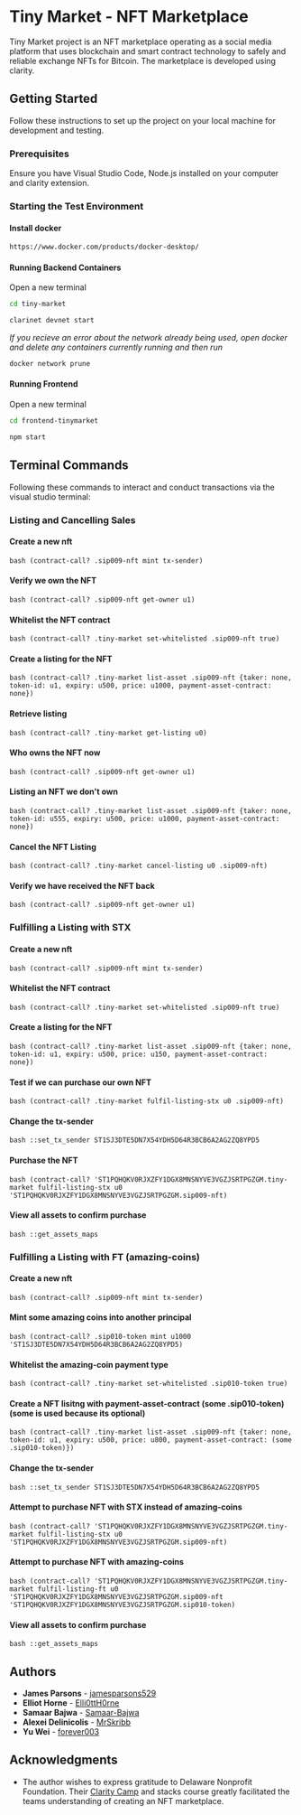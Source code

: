 # Tiny Market - NFT Marketplace

Tiny Market project is an NFT marketplace operating as a social media platform that uses blockchain and smart contract technology to safely and reliable exchange NFTs for Bitcoin. The marketplace is developed using clarity.

## Getting Started

Follow these instructions to set up the project on your local machine for development and testing.

### Prerequisites

Ensure you have Visual Studio Code, Node.js installed on your computer and clarity extension.

### Starting the Test Environment
#### Install docker
```bash
https://www.docker.com/products/docker-desktop/
```
#### Running Backend Containers
Open a new terminal
```bash
cd tiny-market
```
```bash
clarinet devnet start
```
*If you recieve an error about the network already being used, open docker and delete any containers currently running and then run*
```bash
docker network prune
```
#### Running Frontend
Open a new terminal
```bash
cd frontend-tinymarket
```
```bash
npm start
```

## Terminal Commands

Following these commands to interact and conduct transactions via the visual studio terminal:

### Listing and Cancelling Sales
#### Create a new nft
```bash (contract-call? .sip009-nft mint tx-sender)```

#### Verify we own the NFT
```bash (contract-call? .sip009-nft get-owner u1)```

#### Whitelist the NFT contract
```bash (contract-call? .tiny-market set-whitelisted .sip009-nft true)```

#### Create a listing for the NFT 
```bash (contract-call? .tiny-market list-asset .sip009-nft {taker: none, token-id: u1, expiry: u500, price: u1000, payment-asset-contract: none})```

#### Retrieve listing
```bash (contract-call? .tiny-market get-listing u0)```

#### Who owns the NFT now
```bash (contract-call? .sip009-nft get-owner u1)```

#### Listing an NFT we don't own
```bash (contract-call? .tiny-market list-asset .sip009-nft {taker: none, token-id: u555, expiry: u500, price: u1000, payment-asset-contract: none})```

#### Cancel the NFT Listing
```bash (contract-call? .tiny-market cancel-listing u0 .sip009-nft)```

#### Verify we have received the NFT back
```bash (contract-call? .sip009-nft get-owner u1)```


### Fulfilling a Listing with STX
#### Create a new nft
```bash (contract-call? .sip009-nft mint tx-sender)```

#### Whitelist the NFT contract
```bash (contract-call? .tiny-market set-whitelisted .sip009-nft true)```

#### Create a listing for the NFT 
```bash (contract-call? .tiny-market list-asset .sip009-nft {taker: none, token-id: u1, expiry: u500, price: u150, payment-asset-contract: none})```

#### Test if we can purchase our own NFT
```bash (contract-call? .tiny-market fulfil-listing-stx u0 .sip009-nft)```

#### Change the tx-sender
```bash ::set_tx_sender ST1SJ3DTE5DN7X54YDH5D64R3BCB6A2AG2ZQ8YPD5```

#### Purchase the NFT
```bash (contract-call? 'ST1PQHQKV0RJXZFY1DGX8MNSNYVE3VGZJSRTPGZGM.tiny-market fulfil-listing-stx u0 'ST1PQHQKV0RJXZFY1DGX8MNSNYVE3VGZJSRTPGZGM.sip009-nft)```

#### View all assets to confirm purchase
```bash ::get_assets_maps```


### Fulfilling a Listing with FT (amazing-coins)
#### Create a new nft
```bash (contract-call? .sip009-nft mint tx-sender)```

#### Mint some amazing coins into another principal
```bash (contract-call? .sip010-token mint u1000 'ST1SJ3DTE5DN7X54YDH5D64R3BCB6A2AG2ZQ8YPD5)```

#### Whitelist the amazing-coin payment type
```bash (contract-call? .tiny-market set-whitelisted .sip010-token true)```

#### Create a NFT lisitng with payment-asset-contract (some .sip010-token) (some is used because its optional)
```bash (contract-call? .tiny-market list-asset .sip009-nft {taker: none, token-id: u1, expiry: u500, price: u800, payment-asset-contract: (some .sip010-token)})```

#### Change the tx-sender
```bash ::set_tx_sender ST1SJ3DTE5DN7X54YDH5D64R3BCB6A2AG2ZQ8YPD5```

#### Attempt to purchase NFT with STX instead of amazing-coins
```bash (contract-call? 'ST1PQHQKV0RJXZFY1DGX8MNSNYVE3VGZJSRTPGZGM.tiny-market fulfil-listing-stx u0 'ST1PQHQKV0RJXZFY1DGX8MNSNYVE3VGZJSRTPGZGM.sip009-nft)```

#### Attempt to purchase NFT with amazing-coins
```bash (contract-call? 'ST1PQHQKV0RJXZFY1DGX8MNSNYVE3VGZJSRTPGZGM.tiny-market fulfil-listing-ft u0 'ST1PQHQKV0RJXZFY1DGX8MNSNYVE3VGZJSRTPGZGM.sip009-nft 'ST1PQHQKV0RJXZFY1DGX8MNSNYVE3VGZJSRTPGZGM.sip010-token)```

#### View all assets to confirm purchase
```bash ::get_assets_maps```

## Authors

- **James Parsons** - [jamesparsons529](https://github.com/jamesparsons529)
- **Elliot Horne** - [Elli0ttH0rne](https://github.com/Elli0ttH0rne)
- **Samaar Bajwa** - [Samaar-Bajwa](https://github.com/Samaar-Bajwa)
- **Alexei Delinicolis** - [MrSkribb](https://github.com/MrSkribb)
- **Yu Wei** - [forever003](https://github.com/forever003)

## Acknowledgments

- The author wishes to express gratitude to Delaware Nonprofit Foundation. Their [Clarity Camp](https://learn.stacks.org/course/clarity-camp) and stacks course greatly facilitated the teams understanding of creating an NFT marketplace.
